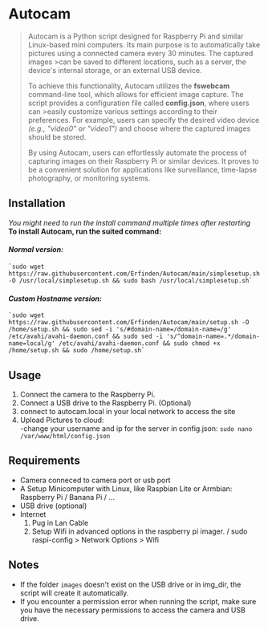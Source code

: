 # Autocam
>Autocam is a Python script designed for Raspberry Pi and similar Linux-based mini computers. Its main purpose is to automatically take pictures using a connected camera every 30 minutes. The captured images >can be saved to different locations, such as a server, the device's internal storage, or an external USB device.
>
>To achieve this functionality, Autocam utilizes the **fswebcam** command-line tool, which allows for efficient image capture. The script provides a configuration file called **config.json**, where users can >easily customize various settings according to their preferences. For example, users can specify the desired video device *(e.g., "video0" or "video1")* and choose where the captured images should be stored.
>
>By using Autocam, users can effortlessly automate the process of capturing images on their Raspberry Pi or similar devices. It proves to be a convenient solution for applications like surveillance, time-lapse photography, or monitoring systems.


## Installation
_You might need to run the install command multiple times after restarting_<br>
**To install Autocam, run the suited command:**

#### *Normal version:* <br>

    `sudo wget https://raw.githubusercontent.com/Erfinden/Autocam/main/simplesetup.sh -O /usr/local/simplesetup.sh && sudo bash /usr/local/simplesetup.sh` 

#### *Custom Hostname version:* <br>
    `sudo wget https://raw.githubusercontent.com/Erfinden/Autocam/main/setup.sh -O /home/setup.sh && sudo sed -i 's/#domain-name=/domain-name=/g' /etc/avahi/avahi-daemon.conf && sudo sed -i 's/^domain-name=.*/domain-name=local/g' /etc/avahi/avahi-daemon.conf && sudo chmod +x /home/setup.sh && sudo /home/setup.sh`


## Usage

1. Connect the camera to the Raspberry Pi.
2. Connect a USB drive to the Raspberry Pi. (Optional) 
3. connect to autocam.local in your local network to access the site 
4. Upload Pictures to cloud: <br>
    -change your username and ip for the server in config.json: `sudo nano /var/www/html/config.json`
    
## Requirements

- Camera conneced to camera port or usb port
- A Setup Minicomputer with Linux, like Raspbian Lite or Armbian: Raspberry Pi / Banana Pi / ... 
- USB drive (optional)
- Internet 
    1. Pug in Lan Cable
    1. Setup Wifi in advanced options in the raspberry pi imager. / sudo raspi-config > Network Options > Wifi  

## Notes

- If the folder `images` doesn't exist on the USB drive or in img_dir, the script will create it automatically.
- If you encounter a permission error when running the script, make sure you have the necessary permissions to access the camera and USB drive.
